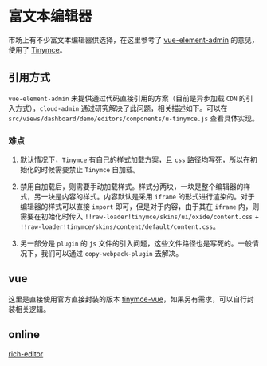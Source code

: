 # 富文本编辑器

市场上有不少富文本编辑器供选择，在这里参考了 [vue-element-admin](https://panjiachen.gitee.io/vue-element-admin-site/zh/feature/component/rich-editor.html) 的意见，使用了 [Tinymce](https://github.com/tinymce/tinymce)。

## 引用方式

`vue-element-admin` 未提供通过代码直接引用的方案（目前是异步加载 `CDN` 的引入方式），`cloud-admin` 通过研究解决了此问题，相关描述如下。可以在 `src/views/dashboard/demo/editors/components/u-tinymce.js` 查看具体实现。

### 难点

1. 默认情况下，`Tinymce` 有自己的样式加载方案，且 `css` 路径均写死，所以在初始化的时候需要禁止 `Tinymce` 自加载。

2. 禁用自加载后，则需要手动加载样式。样式分两块，一块是整个编辑器的样式，另一块是内容的样式。内容默认是采用 `iframe` 的形式进行渲染的。对于编辑器的样式可以直接 `import` 即可，但是对于内容，由于其在 `iframe` 内，则需要在初始化时传入 `!!raw-loader!tinymce/skins/ui/oxide/content.css` + `!!raw-loader!tinymce/skins/content/default/content.css`。

3. 另一部分是 `plugin` 的 `js` 文件的引入问题，这些文件路径也是写死的。一般情况下，我们可以通过 `copy-webpack-plugin` 去解决。

## vue

这里是直接使用官方直接封装的版本 [tinymce-vue](https://github.com/tinymce/tinymce-vue)，如果另有需求，可以自行封装相关逻辑。

## online

[rich-editor](https://vusion-templates.github.io/cloud-admin/#/demo/editors/rich-editor)
